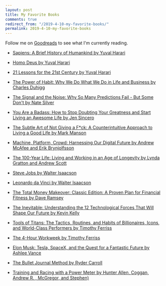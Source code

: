 ```yaml
---
layout: post
title: My Favorite Books
comments: true
redirect_from: "/2019-4-10-my-favorite-books/"
permalink: 2019-4-10-my-favorite-books
---
```


Follow me on [Goodreads](https://www.goodreads.com/user/show/71646527-chase-kregor) to see what I'm currently reading.


- [Sapiens: A Brief History of Humankind by Yuval Harari](https://www.amazon.com/dp/B00ICN066A/ref=dp-kindle-redirect?_encoding=UTF8&btkr=1)

- [Homo Deus by Yuval Harari](https://www.amazon.com/Homo-Deus-Brief-History-Tomorrow-ebook/dp/B01BBQ33VE/ref=sr_1_1?s=digital-text&ie=UTF8&qid=1542501440&sr=1-1&keywords=homo+deus)

- [21 Lessons for the 21st Century by Yuval Harari](https://www.amazon.com/Lessons-21st-Century-Yuval-Harari-ebook/dp/B079WM7KLS/ref=sr_1_4?s=digital-text&ie=UTF8&qid=1542501440&sr=1-4&keywords=homo+deus)

- [The Power of Habit: Why We Do What We Do in Life and Business by Charles Duhigg](https://www.amazon.com/Power-Habit-What-Life-Business-ebook/dp/B0055PGUYU/ref=sr_1_1?s=digital-text&ie=UTF8&qid=1542501866&sr=1-1&keywords=The+Power+of+Habit%3A+Why+We+Do+What+We+Do+in+Life+and+Business)

- [The Signal and the Noise: Why So Many Predictions Fail - But Some Don't by Nate Silver](https://www.amazon.com/Signal-Noise-Many-Predictions-Fail-but-ebook/dp/B007V65R54/ref=sr_1_1?s=digital-text&ie=UTF8&qid=1542501990&sr=1-1&keywords=nate+silver)

- [You Are a Badass: How to Stop Doubting Your Greatness and Start Living an Awesome Life by Jen Sincero](https://www.amazon.com/You-Are-Badass®-Doubting-Greatness-ebook/dp/B00B3M3VWS/ref=sr_1_3?s=digital-text&ie=UTF8&qid=1542502032&sr=1-3&keywords=you+are+a+badass)

- [The Subtle Art of Not Giving a F*ck: A Counterintuitive Approach to Living a Good Life by Mark Manson](https://www.amazon.com/Subtle-Art-Not-Giving-Counterintuitive-ebook/dp/B019MMUA8S/ref=sr_1_3?ie=UTF8&qid=1542502073&sr=8-3&keywords=the+subtle+art+of+not)

- [Machine, Platform, Crowd: Harnessing Our Digital Future by Andrew McAfee and Erik Brynjolfsson](https://www.amazon.com/Machine-Platform-Crowd-Harnessing-Digital-ebook/dp/B01MAWT25I/ref=sr_1_1?ie=UTF8&qid=1542502274&sr=8-1&keywords=machine+platform+crowd+by+andrew+mcafee+and+erik+brynjolfsson)

- [The 100-Year Life: Living and Working in an Age of Longevity
by Lynda Gratton and Andrew Scott](https://www.amazon.com/100-Year-Life-Living-Working-Longevity-ebook/dp/B01G9QGO6W/ref=sr_1_1?ie=UTF8&qid=1542502579&sr=8-1&keywords=the+100+year+life)

- [Steve Jobs by Walter Isaacson](https://www.amazon.com/Steve-Jobs-Walter-Isaacson-ebook/dp/B004W2UBYW/ref=sr_1_4?ie=UTF8&qid=1542502481&sr=8-4&keywords=steve+jobs)

- [Leonardo da Vinci by Walter Isaacson](https://www.amazon.com/Leonardo-Vinci-Walter-Isaacson-ebook/dp/B071Y385Q1/ref=sr_1_2?ie=UTF8&qid=1542502507&sr=8-2&keywords=leonardo+da+vinci+walter+isaacson)

- [The Total Money Makeover: Classic Edition: A Proven Plan for Financial Fitness by Dave Ramsey](https://www.amazon.com/Total-Money-Makeover-Classic-Financial-ebook/dp/B00DNBE8P6/ref=sr_1_1?ie=UTF8&qid=1542502632&sr=8-1&keywords=total+money+makeover)

- [The Inevitable: Understanding the 12 Technological Forces That Will Shape Our Future by Kevin Kelly](https://www.amazon.com/Inevitable-Understanding-Technological-Forces-Future-ebook/dp/B016JPTOUG/ref=sr_1_1?ie=UTF8&qid=1542502859&sr=8-1&keywords=The+Inevitable%3A+Understanding+the+12+Technological+Forces+That+Will+Shape+Our+Future)

- [Tools of Titans: The Tactics, Routines, and Habits of Billionaires, Icons, and World-Class Performers by Timothy Ferriss](https://www.amazon.com/Tools-Titans-Billionaires-World-Class-Performers-ebook/dp/B01HSMRWNU/ref=sr_1_2?ie=UTF8&qid=1542502909&sr=8-2&keywords=tools+of+titans)

- [The 4-Hour Workweek by Timothy Ferriss](https://www.amazon.com/4-Hour-Workweek-Expanded-Updated-Cutting-Edge-ebook/dp/B002WE46UW/ref=sr_1_2?ie=UTF8&qid=1542502946&sr=8-2&keywords=the+four+hour+work+week)

- [Elon Musk: Tesla, SpaceX, and the Quest for a Fantastic Future by Ashlee Vance](https://www.amazon.com/Elon-Musk-SpaceX-Fantastic-Future-ebook/dp/B00KVI76ZS/ref=sr_1_4?s=digital-text&ie=UTF8&qid=1542503052&sr=1-4&keywords=elon+musk)

- [The Bullet Journal Method by Ryder Carroll](https://www.amazon.com/dp/B07B7C4F9C/ref=dp-kindle-redirect?_encoding=UTF8&btkr=1)

- [Training and Racing with a Power Meter by Hunter Allen, Coggan, Andrew R. , McGregor, and Stephen)](https://www.amazon.com/Training-Racing-Power-Meter-Hunter/dp/1937715930/ref=asc_df_1937715930/?tag=hyprod-20&linkCode=df0&hvadid=343386720390&hvpos=1o2&hvnetw=g&hvrand=13198040970645381729&hvpone=&hvptwo=&hvqmt=&hvdev=c&hvdvcmdl=&hvlocint=&hvlocphy=9028770&hvtargid=aud-798931705416:pla-525801976005&psc=1&tag=&ref=&adgrpid=68305357439&hvpone=&hvptwo=&hvadid=343386720390&hvpos=1o2&hvnetw=g&hvrand=13198040970645381729&hvqmt=&hvdev=c&hvdvcmdl=&hvlocint=&hvlocphy=9028770&hvtargid=aud-798931705416:pla-525801976005)

